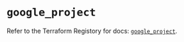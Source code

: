 # `google_project`

Refer to the Terraform Registory for docs: [`google_project`](https://registry.terraform.io/providers/hashicorp/google-beta/4.84.0/docs/resources/google_project).
